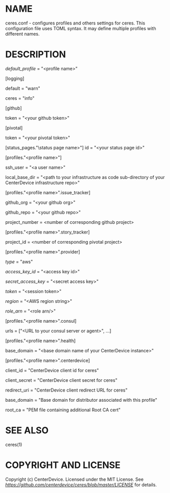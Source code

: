 # NAME

ceres.conf - configures profiles and others settings for ceres. This configuration file uses TOML syntax. It may define multiple profiles with different names.

# DESCRIPTION

*default_profile* = "\<profile name\>"

[logging]

default = "warn"

ceres = "info"

[github]

token = "\<your github token\>"

[pivotal]

token = "\<your pivotal token\>"

[status_pages."\status page name\>"]
id = "\<your status page id\>"

[profiles."\<profile name\>"]

ssh_user = "\<a user name\>"

local_base_dir = "\<path to your infrastructure as code sub-directory of your CenterDevice infrastructure repo\>"

[profiles."\<profile name\>".issue_tracker]

github_org = "\<your github org\>"

github_repo = "\<your github repo\>"

project_number = \<number of corresponding github project\>

[profiles."\<profile name\>".story_tracker]

project_id = \<number of corresponding pivotal project\>

[profiles."\<profile name\>".provider]

*type* = "aws"

*access_key_id* = "\<access key id\>"

*secret_access_key* = "\<secret access key\>"

*token* = "\<session token\>"

*region* = "\<AWS region string\>"

*role_arn* = "\<role arn/>"

[profiles."\<profile name\>".consul]

urls = ["\<URL to your consul server or agent\>", ...]

[profiles."\<profile name\>".health]

base_domain = "\<base domain name of your CenterDevice instance\>"

[profiles."\<profile name\>".centerdevice]

client_id = \"CenterDevice client id for ceres\"

client_secret = \"CenterDevice client secret for ceres\"

redirect_uri = \"CenterDevice client redirect URL for ceres\"

base_domain = \"Base domain for distributor associated with this profile\"

root_ca = \"PEM file containing additional Root CA cert\"

# SEE ALSO
  ceres(1)

# COPYRIGHT AND LICENSE

Copyright (c) CenterDevice. Licensed under the MIT License. See *https://github.com/centerdevice/ceres/blob/master/LICENSE* for details.

